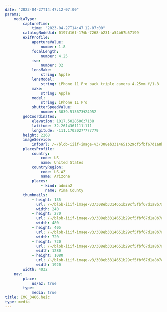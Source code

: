 ```yaml
---
date: "2023-04-27T14:47:12-07:00"
params:
    mediaType:
        captureTime:
            time: "2023-04-27T14:47:12-07:00"
        catalogNodeUid: 0197d16f-176b-7268-b231-a54b67b57199
        exifProfile:
            apertureValue:
                number: 1.8
            focalLength:
                number: 4.25
            iso:
                number: 32
            lensMake:
                string: Apple
            lensModel:
                string: iPhone 11 Pro back triple camera 4.25mm f/1.8
            make:
                string: Apple
            model:
                string: iPhone 11 Pro
            shutterSpeedValue:
                number: 3039.513673924952
        geoCoordinates:
            elevation: 1017.502850627138
            latitude: 32.26143611111111
            longitude: -111.17020277777779
        height: 2268
        imageService:
            infoUrl: /~/blob-iiif-image-v3/308eb3314651b29cf5fbf67d1a8b7af623d4ece5a3bc2832bbb4e600cf18c20b/info.json
        placesProfile:
            country:
                code: US
                name: United States
            countryRegion:
                code: US-AZ
                name: Arizona
            places:
                - kind: admin2
                  name: Pima County
        thumbnails:
            - height: 135
              url: /~/blob-iiif-image-v3/308eb3314651b29cf5fbf67d1a8b7af623d4ece5a3bc2832bbb4e600cf18c20b/full/240%2C135/0/default.jpg
              width: 240
            - height: 270
              url: /~/blob-iiif-image-v3/308eb3314651b29cf5fbf67d1a8b7af623d4ece5a3bc2832bbb4e600cf18c20b/full/480%2C270/0/default.jpg
              width: 480
            - height: 405
              url: /~/blob-iiif-image-v3/308eb3314651b29cf5fbf67d1a8b7af623d4ece5a3bc2832bbb4e600cf18c20b/full/720%2C405/0/default.jpg
              width: 720
            - height: 720
              url: /~/blob-iiif-image-v3/308eb3314651b29cf5fbf67d1a8b7af623d4ece5a3bc2832bbb4e600cf18c20b/full/1280%2C720/0/default.jpg
              width: 1280
            - height: 1080
              url: /~/blob-iiif-image-v3/308eb3314651b29cf5fbf67d1a8b7af623d4ece5a3bc2832bbb4e600cf18c20b/full/1920%2C1080/0/default.jpg
              width: 1920
        width: 4032
    nav:
        place:
            us/az: true
        type:
            media: true
title: IMG_3466.heic
type: media
---
```

